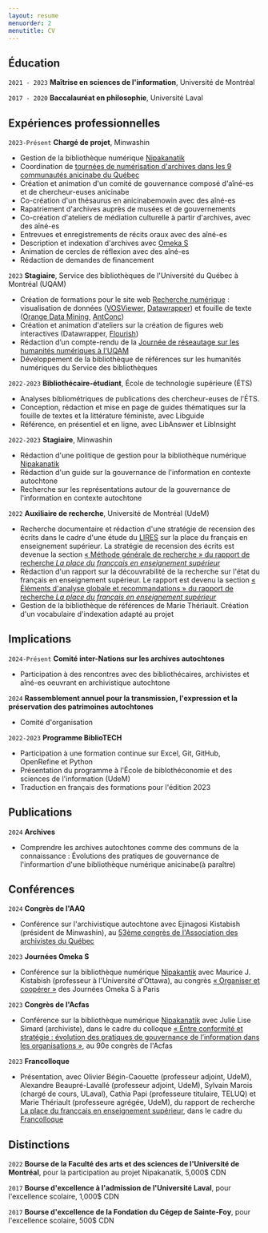 ```yaml
---
layout: resume
menuorder: 2
menutitle: CV
---
```

## Éducation

`2021 - 2023`
__Maîtrise en sciences de l'information__,
Université de Montréal

`2017 - 2020`
__Baccalauréat en philosophie__,
Université Laval 

## Expériences professionnelles

`2023-Présent`
__Chargé de projet__, Minwashin

- Gestion de la bibliothèque numérique [Nipakanatik](https://nipakanatik.org/s/nipakanatik/page/accueil)
- Coordination de [tournées de numérisation d'archives dans les 9 communautés anicinabe du Québec](https://ici.radio-canada.ca/espaces-autochtones/2017722/anishinaabe-histoire-archives-numeriques-minwashin)
- Création et animation d'un comité de gouvernance composé d'aîné-es et de chercheur-euses anicinabe
- Co-création d'un thésaurus en anicinabemowin avec des aîné-es
- Rapatriement d'archives auprès de musées et de gouvernements
- Co-création d'ateliers de médiation culturelle à partir d'archives, avec des aîné-es
- Entrevues et enregistrements de récits oraux avec des aîné-es
- Description et indexation d'archives avec [Omeka S](https://omeka.org/)
- Animation de cercles de réflexion avec des aîné-es
- Rédaction de demandes de financement

`2023`
__Stagiaire__, Service des bibliothèques de l'Université du Québec à Montréal (UQAM)

- Création de formations pour le site web [Recherche numérique](https://recherchenumerique.uqam.ca/) : visualisation de données ([VOSViewer](https://www.vosviewer.com/), [Datawrapper](https://www.datawrapper.de/)) et fouille de texte ([Orange Data Mining](https://orangedatamining.com/), [AntConc](https://www.laurenceanthony.net/software/antconc/))
- Création et animation d'ateliers sur la création de figures web interactives (Datawrapper, [Flourish](https://flourish.studio/))
- Rédaction d’un compte-rendu de la [Journée de réseautage sur les humanités numériques à l'UQAM](https://evenements.uqam.ca/evenements/journee-de-reseautage-sur-les-humanites-numeriques-a-l-uqam/25174?date=2023-05-03_09-30-00)
- Développement de la bibliothèque de références sur les humanités numériques du Service des bibliothèques

`2022-2023`
__Bibliothécaire-étudiant__, École de technologie supérieure (ÉTS)

- Analyses bibliométriques de publications des chercheur-euses de l'ÉTS.
- Conception, rédaction et mise en page de guides thématiques sur la fouille de textes et la littérature féministe, avec Libguide
- Référence, en présentiel et en ligne, avec LibAnswer et LibInsight

`2022-2023`
__Stagiaire__, Minwashin

- Rédaction d'une politique de gestion pour la bibliothèque numérique [Nipakanatik](https://dev.nipakanatik.org/s/nipakanatik/page/accueil)
- Rédaction d'un guide sur la gouvernance de l'information en contexte autochtone
- Recherche sur les représentations autour de la gouvernance de l'information en contexte autochtone

`2022`
__Auxiliaire de recherche__, Université de Montréal (UdeM)

- Recherche documentaire et rédaction d'une stratégie de recension des écrits dans le cadre d'une étude du [LIRES](https://www.lires.ca/) sur la place du français en enseignement supérieur. La stratégie de recension des écrits est devenue la section [« Méthode générale de recherche » du rapport de recherche _La place du françcais en enseignement supérieur_](https://documentation.lacsq.org/in/documentViewer.xhtml?id=1e180c36-2393-446f-bde9-9af08649fafc&locale=fr&file=/in/rest/annotationSVC/DownloadWatermarkedAttachment/attach_upload_94ec85f8-e51f-4d1c-b129-76e952240280#%5B%7B%22num%22%3A31%2C%22gen%22%3A0%7D%2C%7B%22name%22%3A%22XYZ%22%7D%2C68%2C234%2C0%5D)
- Rédaction d'un rapport sur la découvrabilité de la recherche sur l'état du français en enseignement supérieur. Le rapport est devenu la section [« Éléments d'analyse globale et recommandations » du rapport de recherche _La place du français en enseignement supérieur_](https://documentation.lacsq.org/in/documentViewer.xhtml?id=1e180c36-2393-446f-bde9-9af08649fafc&locale=fr&file=/in/rest/annotationSVC/DownloadWatermarkedAttachment/attach_upload_94ec85f8-e51f-4d1c-b129-76e952240280#%5B%7B%22num%22%3A85%2C%22gen%22%3A0%7D%2C%7B%22name%22%3A%22XYZ%22%7D%2C84%2C379%2C0%5D)
- Gestion de la bibliothèque de références de Marie Thériault. Création d'un vocabulaire d'indexation adapté au projet

## Implications

`2024-Présent`
__Comité inter-Nations sur les archives autochtones__
- Participation à des rencontres avec des bibliothécaires, archivistes et aîné-es oeuvrant en archivistique autochtone

`2024`
__Rassemblement annuel pour la transmission, l'expression et la préservation des patrimoines autochtones__
-  Comité d'organisation

`2022-2023`
__Programme BiblioTECH__

- Participation à une formation continue sur Excel, Git, GitHub, OpenRefine et Python
- Présentation du programme à l'École de biblothéconomie et des sciences de l'information (UdeM)
- Traduction en français des formations pour l'édition 2023

## Publications

`2024`
__Archives__
- Comprendre les archives autochtones comme des communs de la connaissance : Évolutions des pratiques de gouvernance de l'informartion d'une bibliothèque numérique anicinabe(à paraître)

## Conférences

`2024`
__Congrès de l'AAQ__
- Conférence sur l'archivistique autochtone avec Ejinagosi Kistabish (président de Minwashin), au [53ème congrès de l'Association des archivistes du Québec](https://archivistes.qc.ca/publication-du-programme-preliminaire-du-congres-2024/)

`2023`
__Journées Omeka S__

- Conférence sur la bibliothèque numérique [Nipakantik](https://nipakanatik.org/s/nipakanatik/page/accueil) avec Maurice J. Kistabish (professeur à l'Université d'Ottawa), au congrès [« Organiser et coopérer »](https://omeka.sciencesconf.org/resource/page/id/16) des Journées Omeka S à Paris

`2023`
__Congrès de l'Acfas__

- Conférence sur la bibliothèque numérique [Nipakanatik](https://nipakanatik.org/s/nipakanatik/page/accueil) avec Julie Lise Simard (archiviste), dans le cadre du colloque [« Entre conformité et stratégie : évolution des pratiques de gouvernance de l’information dans les organisations »](https://www.acfas.ca/evenements/congres/programme-preliminaire/300/301), au 90e congrès de l'Acfas

`2023`
__Francolloque__

- Présentation, avec Olivier Bégin-Caouette (professeur adjoint, UdeM), Alexandre Beaupré-Lavallé (professeur adjoint, UdeM), Sylvain Marois (chargé de cours, ULaval), Cathia Papi (professeure titulaire, TELUQ) et Marie Thériault (professeure agrégée, UdeM), du rapport de recherche [La place du françcais en enseignement supérieur](https://documentation.lacsq.org/in/documentViewer.xhtml?id=1e180c36-2393-446f-bde9-9af08649fafc&locale=fr&file=/in/rest/annotationSVC/DownloadWatermarkedAttachment/attach_upload_94ec85f8-e51f-4d1c-b129-76e952240280), dans le cadre du [Francolloque](https://francolloque.lacsq.org/programmation/)

## Distinctions

`2022`
__Bourse de la Faculté des arts et des sciences de l'Université de Montréal__, pour la participation au projet Nipakanatik, 5,000$ CDN

`2017`
__Bourse d'excellence à l'admission de l'Université Laval__, pour l'excellence scolaire, 1,000$ CDN

`2017`
__Bourse d'excellence de la Fondation du Cégep de Sainte-Foy__, pour l'excellence scolaire, 500$ CDN

<!-- ### Footer

Last updated: 2023 -->


